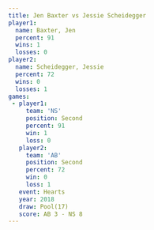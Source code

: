 ```yaml
---
title: Jen Baxter vs Jessie Scheidegger
player1:                   
  name: Baxter, Jen        
  percent: 91              
  wins: 1                  
  losses: 0                
player2:                   
  name: Scheidegger, Jessie
  percent: 72              
  wins: 0                  
  losses: 1                
games:
 - player1:          
     team: 'NS'      
     position: Second
     percent: 91     
     win: 1          
     loss: 0         
   player2:          
     team: 'AB'      
     position: Second
     percent: 72     
     win: 0          
     loss: 1         
   event: Hearts     
   year: 2018        
   draw: Pool(17)    
   score: AB 3 - NS 8
---
```

